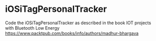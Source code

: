 # iOSiTagPersonalTracker
Code the iOSiTagPersonalTracker as described in the book IOT projects with Bluetooth Low Energy https://www.packtpub.com/books/info/authors/madhur-bhargava
